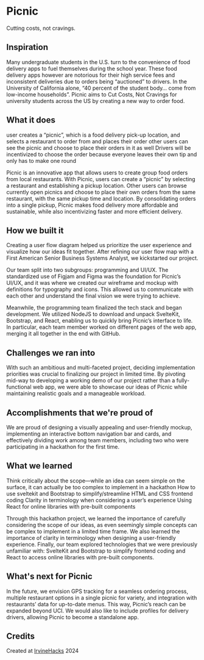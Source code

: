 # Picnic
Cutting costs, not cravings.

## Inspiration
Many undergraduate students in the U.S. turn to the convenience of food delivery apps to fuel themselves during the school year. These food delivery apps however are notorious for their high service fees and inconsistent deliveries due to orders being “auctioned” to drivers. In the University of California alone, “40 percent of the student body… come from low-income households”. Picnic aims to Cut Costs, Not Cravings for university students across the US by creating a new way to order food.

## What it does
user creates a “picnic”, which is a food delivery pick-up location, and selects a restaurant to order from and places their order
other users can see the picnic and choose to place their orders in it as well
Drivers will be incentivized to choose the order because everyone leaves their own tip and only has to make one round

Picnic is an innovative app that allows users to create group food orders from local restaurants. With Picnic, users can create a “picnic” by selecting a restaurant and establishing a pickup location. Other users can browse currently open picnics and choose to place their own orders from the same restaurant, with the same pickup time and location. By consolidating orders into a single pickup, Picnic makes food delivery more affordable and sustainable, while also incentivizing faster and more efficient delivery.


## How we built it
Creating a user flow diagram helped us prioritize the user experience and visualize how our ideas fit together. After refining our user flow map with a First American Senior Business Systems Analyst, we kickstarted our project.

Our team split into two subgroups: programming and UI/UX. The standardized use of Figjam and Figma was the foundation for Picnic’s UI/UX, and it was where we created our wireframe and mockup with definitions for typography and icons. This allowed us to communicate with each other and understand the final vision we were trying to achieve.

Meanwhile, the programming team finalized the tech stack and began development. We utilized NodeJS to download and unpack SvelteKit, Bootstrap, and React, enabling us to quickly bring Picnic’s interface to life. In particular, each team member worked on different pages of the web app, merging it all together in the end with GitHub.

## Challenges we ran into
With such an ambitious and multi-faceted project, deciding implementation priorities was crucial to finalizing our project in limited time. By pivoting mid-way to developing a working demo of our project rather than a fully-functional web app, we were able to showcase our ideas of Picnic while maintaining realistic goals and a manageable workload.

## Accomplishments that we're proud of
We are proud of designing a visually appealing and user-friendly mockup, implementing an interactive bottom navigation bar and cards, and effectively dividing work among team members, including two who were participating in a hackathon for the first time.

## What we learned
Think critically about the scope—while an idea can seem simple on the surface, it can actually be too complex to implement in a hackathon
How to use sveltekit and Bootstrap to simplify/streamline HTML and CSS frontend coding
Clarity in terminology when considering a user’s experience
Using React for online libraries with pre-built components

Through this hackathon project, we learned the importance of carefully considering the scope of our ideas, as even seemingly simple concepts can be complex to implement in a limited time frame. We also learned the importance of clarity in terminology when designing a user-friendly experience. Finally, our team explored technologies that we were previously unfamiliar with: SvelteKit and Bootstrap to simplify frontend coding and React to access online libraries with pre-built components.

## What's next for Picnic
In the future, we envision GPS tracking for a seamless ordering process, multiple restaurant options in a single picnic for variety, and integration with restaurants’ data for up-to-date menus. This way, Picnic’s reach can be expanded beyond UCI. We would also like to include profiles for delivery drivers, allowing Picnic to become a standalone app.

## Credits
Created at <a href="https://irvinehacks.com/">IrvineHacks</a> 2024
